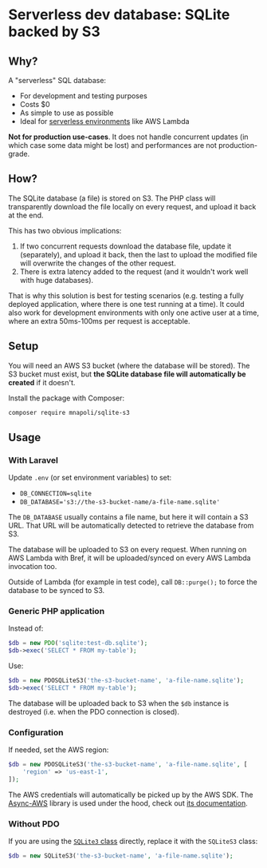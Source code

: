 # Serverless dev database: SQLite backed by S3

## Why?

A "serverless" SQL database:

- For development and testing purposes
- Costs $0
- As simple to use as possible
- Ideal for [serverless environments](https://bref.sh/) like AWS Lambda

**Not for production use-cases**. It does not handle concurrent updates (in which case some data might be lost) and performances are not production-grade.

## How?

The SQLite database (a file) is stored on S3. The PHP class will transparently download the file locally on every request, and upload it back at the end.

This has two obvious implications:

1. If two concurrent requests download the database file, update it (separately), and upload it back, then the last to upload the modified file will overwrite the changes of the other request.
2. There is extra latency added to the request (and it wouldn't work well with huge databases).

That is why this solution is best for testing scenarios (e.g. testing a fully deployed application, where there is one test running at a time). It could also work for development environments with only one active user at a time, where an extra 50ms-100ms per request is acceptable.

## Setup

You will need an AWS S3 bucket (where the database will be stored). The S3 bucket must exist, but **the SQLite database file will automatically be created** if it doesn't.

Install the package with Composer:

```sh
composer require mnapoli/sqlite-s3
```

## Usage

### With Laravel

Update `.env` (or set environment variables) to set:

- `DB_CONNECTION=sqlite`
- `DB_DATABASE='s3://the-s3-bucket-name/a-file-name.sqlite'`

The `DB_DATABASE` usually contains a file name, but here it will contain a S3 URL. That URL will be automatically detected to retrieve the database from S3.

The database will be uploaded to S3 on every request. When running on AWS Lambda with Bref, it will be uploaded/synced on every AWS Lambda invocation too.

Outside of Lambda (for example in test code), call `DB::purge();` to force the database to be synced to S3.

### Generic PHP application

Instead of:

```php
$db = new PDO('sqlite:test-db.sqlite');
$db->exec('SELECT * FROM my-table');
```

Use:

```php
$db = new PDOSQLiteS3('the-s3-bucket-name', 'a-file-name.sqlite');
$db->exec('SELECT * FROM my-table');
```

The database will be uploaded back to S3 when the `$db` instance is destroyed (i.e. when the PDO connection is closed).

### Configuration

If needed, set the AWS region:

```php
$db = new PDOSQLiteS3('the-s3-bucket-name', 'a-file-name.sqlite', [
    'region' => 'us-east-1',
]);
```

The AWS credentials will automatically be picked up by the AWS SDK. The [Async-AWS](https://async-aws.com/) library is used under the hood, check out [its documentation](https://async-aws.com/authentication/).

### Without PDO

If you are using the [`SQLite3` class](https://www.php.net/manual/en/class.sqlite3.php) directly, replace it with the `SQLiteS3` class:

```php
$db = new SQLiteS3('the-s3-bucket-name', 'a-file-name.sqlite');
```
